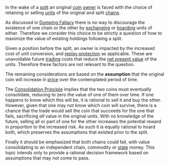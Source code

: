 In the wake of a [split](Glossary#split) an original [coin](Glossary#coin) [owner](Glossary#owner) is faced with the choice of retaining or selling [units](Glossary#unit) of the original and split [chains](Glossary#chain).

As discussed in [Dumping Fallacy](Dumping-Fallacy) there is no way to discourage the existence of one chain or the other by [exchanging](Glossary#exchange) or [hoarding](https://en.m.wikipedia.org/wiki/Hoarding_(economics)) units of either. Therefore we consider this choice to be strictly a question of how to maximize the value of existing holdings following a split.

Given a position before the split, an owner is impacted by the increased cost of unit conversion, and [replay protection](Replay-Protection-Fallacy) as applicable. These are unavoidable future [trading](Glossary#trade) costs that reduce the [net present value](https://en.m.wikipedia.org/wiki/Net_present_value) of the units. Therefore these factors are not relevant to the question.

The remaining considerations are based on the **assumption** that the original coin will increase in [price](Glossary#price) over the contemplated period of time.

The [Consolidation Principle](Consolidation-Principle) implies that the two coins must eventually consolidate, reducing to zero the value of one of them over time. If one happens to know which this will be, it is rational to sell it and buy the other. However, given that one may *not* know which coin will survive, there is a chance that the trade would sell the coin that succeeds for the one that fails, sacrificing *all* value in the original units. With no knowledge of the future, selling all or part of one for the other increases the potential reward in proportion to the increased risk. As such it is equally rational to hoard both, which preserves the assumptions that existed prior to the split.

Finally it should be emphasized that both chains could fail, with value consolidating to an independent chain, commodity or [state](Glossary#state) money. This topic intends only to provide a rational decision framework based on assumptions that may not come to pass.